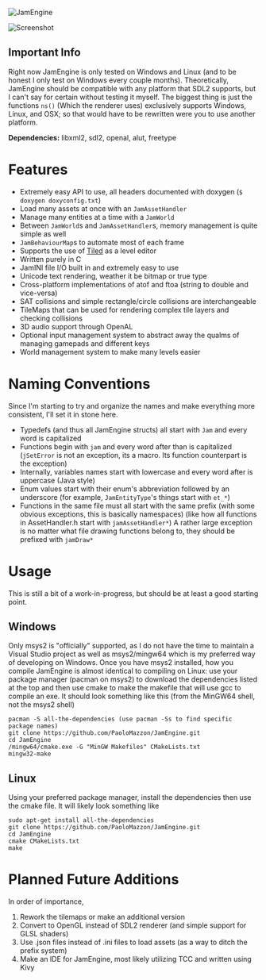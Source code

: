 ![JamEngine](https://i.imgur.com/eF0nArB.png)

![Screenshot](https://i.ibb.co/9q7hrSX/screenshot.png)

Important Info
--------------
Right now JamEngine is only tested on Windows and Linux (and to be
honest I only test on Windows every couple months). Theoretically, JamEngine
should be compatible with any platform that SDL2 supports, but I can't
say for certain without testing it myself. The biggest thing is just
the functions `ns()` (Which the renderer uses) exclusively supports Windows,
Linux, and OSX; so that would have to be rewritten were you to use another
platform.

**Dependencies:** libxml2, sdl2, openal, alut, freetype

Features
========
 - Extremely easy API to use, all headers documented with doxygen (`$ doxygen doxyconfig.txt`)
 - Load many assets at once with an `JamAssetHandler`
 - Manage many entities at a time with a `JamWorld`
 - Between `JamWorld`s and `JamAssetHandler`s, memory management is quite simple as well
 - `JamBehaviourMap`s to automate most of each frame
 - Supports the use of [Tiled](https://www.mapeditor.org/) as a level editor
 - Written purely in C
 - JamINI file I/O built in and extremely easy to use
 - Unicode text rendering, weather it be bitmap or true type
 - Cross-platform implementations of atof and ftoa (string to double and vice-versa)
 - SAT collisions and simple rectangle/circle collisions are interchangeable
 - TileMaps that can be used for rendering complex tile layers and checking collisions
 - 3D audio support through OpenAL
 - Optional input management system to abstract away the qualms of managing gamepads and different keys
 - World management system to make many levels easier

Naming Conventions
==================
Since I'm starting to try and organize the names and make everything more consistent,
I'll set it in stone here.

 + Typedefs (and thus all JamEngine structs) all start with `Jam` and every word is capitalized
 + Functions begin with `jam` and every word after than is capitalized (`jSetError` is not an exception, its a macro. Its function counterpart is the exception)
 + Internally, variables names start with lowercase and every word after is uppercase (Java style)
 + Enum values start with their enum's abbreviation followed by an underscore (for example, `JamEntityType`'s things start with `et_*`)
 + Functions in the same file must all start with the same prefix (with some obvious exceptions, this is basically namespaces) (like how all functions in AssetHandler.h start with `jamAssetHandler*`) A rather large exception is no matter what file drawing functions belong to, they should be prefixed with `jamDraw*`

Usage
=====
This is still a bit of a work-in-progress, but should be at least a good starting point.

Windows
-------
Only msys2 is "officially" supported, as I do not have the time to maintain a Visual Studio project as well as
msys2/mingw64 which is my preferred way of developing on Windows. Once you have msys2 installed, how you compile
JamEngine is almost identical to compiling on Linux: use your package manager (pacman on msys2) to download the
dependencies listed at the top and then use cmake to make the makefile that will use gcc to compile an exe.
It should look something like this (from the MinGW64 shell, not the msys2 shell)

    pacman -S all-the-dependencies (use pacman -Ss to find specific package names)
    git clone https://github.com/PaoloMazzon/JamEngine.git
    cd JamEngine
    /mingw64/cmake.exe -G "MinGW Makefiles" CMakeLists.txt
    mingw32-make

Linux
-----
Using your preferred package manager, install the dependencies then use the cmake file. It will likely look
something like

    sudo apt-get install all-the-dependencies
    git clone https://github.com/PaoloMazzon/JamEngine.git
    cd JamEngine
    cmake CMakeLists.txt
    make 
 
Planned Future Additions
========================

In order of importance,

 1. Rework the tilemaps or make an additional version
 2. Convert to OpenGL instead of SDL2 renderer (and simple support for GLSL shaders)
 3. Use .json files instead of .ini files to load assets (as a way to ditch the prefix system)
 4. Make an IDE for JamEngine, most likely utilizing TCC and written using Kivy